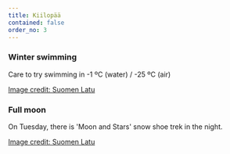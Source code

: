 ```yaml
---
title: Kiilopää
contained: false
order_no: 3
---
```


<div class="tile text-tile">
  <h3>Winter swimming</h3>
  <p>Care to try swimming in -1 ºC (water) / -25 ºC (air)</p>
</div>
<div class="tile image-tile photo-winter-swimming">
  <a href="http://www.suomenlatu.fi/kiilopaa/en/">Image credit: Suomen Latu</a>
</div>
<div class="tile text-tile">
  <h3>Full moon</h3>
  <p>On Tuesday, there is 'Moon and Stars' snow shoe trek in the night.</p>
</div>
<div class="tile image-tile photo-full-moon">
  <a href="http://www.suomenlatu.fi/kiilopaa/en/">Image credit: Suomen Latu</a>
</div>
